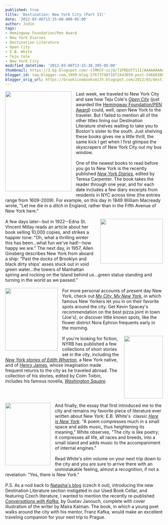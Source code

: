 ```yaml
---
published: true
title: 'Destination: New York City (Part II)'
date: '2012-03-06T13:15:00.000-05:00'
author: Jodie
tags:
- Hemingway Foundation/Pen Award
- New York Diaries
- Destination Literature
- Open City
- E.B. White
- Teju Cole
- New York City
modified_datetime: '2012-03-06T13:15:30.395-05:00'
thumbnail: https://3.bp.blogspot.com/-slMKCF-uijQ/T1P0EUtT11I/AAAAAAAAAXk/DrhvYlLoUQw/s72-c/newyorkdiaries.jpg
blogger_id: tag:blogger.com,1999:blog-5767374071871443859.post-5468830852401294392
blogger_orig_url: https://brooklinebooksmith.blogspot.com/2012/03/destination-new-york-city-part-ii.html
---
```


<a href="https://3.bp.blogspot.com/-slMKCF-uijQ/T1P0EUtT11I/AAAAAAAAAXk/DrhvYlLoUQw/s1600/newyorkdiaries.jpg" imageanchor="1" style="clear: left; float: left; margin-bottom: 1em; margin-right: 1em;"><img border="0" height="320" src="https://3.bp.blogspot.com/-slMKCF-uijQ/T1P0EUtT11I/AAAAAAAAAXk/DrhvYlLoUQw/s320/newyorkdiaries.jpg" width="212" /></a>Last week, we traveled to New York City and saw how Teju Cole's <em><a href="https://www.brooklinebooksmith-shop.com/book/%5Bmodel%5D-24">Open City</a></em> (just awarded the <a href="https://www.pen-ne.org/news-noteworthy/penhemingway-award">Hemingway Foundation/PEN Award</a>) could, well, <em>open</em> New York to the traveler. But I failed to mention all of the other titles lining our Destination Literature shelves waiting to take you to Boston's sister to the south. Just shelving these books gives me a little thrill, the same kick I get when I first&nbsp;glimpse the skyscrapers of New York City&nbsp;out my bus window.<br /><br />One of the newest books to read before you go to New York is the recently published <em><a href="https://www.brooklinebooksmith-shop.com/book/9780679643326">New York Diaries</a></em>, edited by Teresa Carpenter. The book takes the reader through one year, and for each date includes a few diary excerpts from residents in NYC across time (the entries range from 1609-2009). For example, on this day in 1849 William Macready wrote, "Let me die in a <em>ditch</em> in England, rather than in the Fifth Avenue of New York here."<br /><br /><a href="https://4.bp.blogspot.com/-xx0A_ifRK3E/T1P0OSTngPI/AAAAAAAAAXs/qLZixhuw9hw/s1600/cityroom-nydiaries-span-blog480.jpg" imageanchor="1" style="clear: right; float: right; margin-bottom: 1em; margin-left: 1em;"><img border="0" height="143" src="https://4.bp.blogspot.com/-xx0A_ifRK3E/T1P0OSTngPI/AAAAAAAAAXs/qLZixhuw9hw/s200/cityroom-nydiaries-span-blog480.jpg" width="200" /></a>A few days later--but in 1922--Edna St. Vincent Millay reads an article about her book selling 10,000 copies, and strikes a happier tone: "Oh, what a thrilling winter this has been...what fun we've had!--how happy we are." The next day, in 1957, Allen Ginsberg describes New York from aboard a ship: "Past the docks of Brooklyn and black dirty ships' asses stuck out in void green water...the towers of Manhattan spiring and rocking on the Island behind us...green statue standing and turning in the world as we passed."<br /><br /><a href="https://2.bp.blogspot.com/-LacwBmizIlw/T1P0qon62rI/AAAAAAAAAX0/hOg5rq9pGgs/s1600/JerylBkCover.jpg" imageanchor="1" style="clear: left; float: left; margin-bottom: 1em; margin-right: 1em;"><img border="0" height="200" src="https://2.bp.blogspot.com/-LacwBmizIlw/T1P0qon62rI/AAAAAAAAAX0/hOg5rq9pGgs/s200/JerylBkCover.jpg" width="168" /></a>For more personal accounts of present day New York, check out <em><a href="https://www.brooklinebooksmith-shop.com/book/9780762771394">My City, My New York</a></em>, in which famous New Yorkers let you in on their favorite spots around the city. Get Kevin Spacey's recommendation on the best pizza joint in town (Joe's), or discover little known spots, like the flower district Nora Ephron frequents early in the morning.<br /><br /><a href="https://2.bp.blogspot.com/-Td56qdPPNxU/T1P6ezsU54I/AAAAAAAAAYM/CmxMGxXql4Q/s1600/859183-L.jpg" imageanchor="1" style="clear: right; float: right; margin-bottom: 1em; margin-left: 1em;"><img border="0" height="200" src="https://2.bp.blogspot.com/-Td56qdPPNxU/T1P6ezsU54I/AAAAAAAAAYM/CmxMGxXql4Q/s200/859183-L.jpg" width="124" /></a>If you're looking for fiction, NYRB has published a few collections of short stories set in the city, including the <em><a href="https://www.brooklinebooksmith-shop.com/book/9781590172483">New York stories of Edith Wharton</a></em>, a New York native, and of&nbsp;<a href="https://www.brooklinebooksmith-shop.com/book/9781590171622">Henry James</a>, whose imagination made frequent returns to the city as he traveled abroad. The collection of his stories, edited by Colm Toibin, includes his famous novella, <em><a href="https://www.brooklinebooksmith-shop.com/book/9781434626233">Washington Square</a></em>.<br /><br /><div style="clear: both; text-align: left;"><a href="https://4.bp.blogspot.com/-M4-gn-Oj880/T1PylPrtsHI/AAAAAAAAAXc/NfRUC2RWxNg/s1600/NYC28.jpg" imageanchor="1" style="clear: left; float: left; margin-bottom: 1em; margin-right: 1em;"><img border="0" height="200" src="https://4.bp.blogspot.com/-M4-gn-Oj880/T1PylPrtsHI/AAAAAAAAAXc/NfRUC2RWxNg/s200/NYC28.jpg" width="145" /></a>And finally, the essay that first introduced me to the city and remains my favorite piece of literature ever written about New York: E.B. White's&nbsp; classic <em><a href="https://www.brooklinebooksmith-shop.com/book/9781892145024">Here is New York</a></em>. "A poem compresses much in a small space and adds music, thus heightening its meaning," White&nbsp;observes,&nbsp;"The city is like poetry; it compresses all life, all races and breeds, into a small island and adds music to the accompaniment of internal engines."</div><br />Read White's slim volume on your next trip down to the city and you are sure to arrive there&nbsp;with an unmistakable feeling, almost a recognition, if not a revelation: "Yes, there is New York."<br /><br />P.S. As a nod back to <a href="https://brooklinebooksmith.blogspot.com/2012/03/czech-it-out.html">Natasha's blog</a>&nbsp;(czech it out), introducing the new Destination Literature section instigated in our Used Book Cellar, and featuring Czech literature, I wanted to mention the recently re-published <em><a href="https://www.brooklinebooksmith-shop.com/book/9780811219501">Conversations with Kafka</a></em>, by Gustav Janouch, complete with cover illustration of the writer by Maira Kalman. The book, in which a young poet walks around the city with his mentor, Franz Kafka, would make an excellent traveling companion for your next trip to Prague.